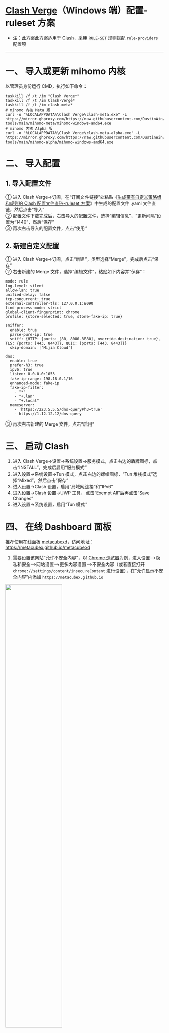 # [Clash Verge](https://github.com/clash-verge-rev/clash-verge-rev)（Windows 端）配置-ruleset 方案
- 注：此方案此方案适用于 [Clash](https://github.com/Dreamacro/clash)，采用 `RULE-SET` 规则搭配 `rule-providers` 配置项
---
# 一、 导入或更新 mihomo 内核
以管理员身份运行 CMD，执行如下命令：
```
taskkill /f /t /im "Clash Verge*"
taskkill /f /t /im Clash-Verge*
taskkill /f /t /im clash-meta*
# mihomo 内核 Meta 版
curl -o "%LOCALAPPDATA%\Clash Verge\clash-meta.exe" -L https://mirror.ghproxy.com/https://raw.githubusercontent.com/DustinWin/clash_singbox-tools/main/mihomo-meta/mihomo-windows-amd64.exe
# mihomo 内核 Alpha 版
curl -o "%LOCALAPPDATA%\Clash Verge\clash-meta-alpha.exe" -L https://mirror.ghproxy.com/https://raw.githubusercontent.com/DustinWin/clash_singbox-tools/main/mihomo-alpha/mihomo-windows-amd64.exe
```
# 二、 导入配置
## 1. 导入配置文件
① 进入 Clash Verge->订阅，在“订阅文件链接”处粘贴《[生成带有自定义策略组和规则的 Clash 配置文件直链-ruleset 方案](https://github.com/DustinWin/clash_singbox-tutorials/blob/main/%E6%95%99%E7%A8%8B%E5%90%88%E9%9B%86/Clash/%E5%9F%BA%E7%A1%80%E7%AF%87/%E7%94%9F%E6%88%90%E5%B8%A6%E6%9C%89%E8%87%AA%E5%AE%9A%E4%B9%89%E7%AD%96%E7%95%A5%E7%BB%84%E5%92%8C%E8%A7%84%E5%88%99%E7%9A%84%20Clash%20%E9%85%8D%E7%BD%AE%E6%96%87%E4%BB%B6%E7%9B%B4%E9%93%BE-ruleset%20%E6%96%B9%E6%A1%88.md)》中生成的配置文件 .yaml 文件直链，然后点击“导入”  
② 配置文件下载完成后，右击导入的配置文件，选择“编辑信息”，“更新间隔”设置为“1440”，然后“保存”  
③ 再次右击导入的配置文件，点击“使用”
## 2. 新建自定义配置
① 进入 Clash Verge->订阅，点击“新建”，类型选择“Merge”，完成后点击“保存”  
② 右击新建的 Merge 文件，选择“编辑文件”，粘贴如下内容并“保存”：
```
mode: rule
log-level: silent
allow-lan: true
unified-delay: false
tcp-concurrent: true
external-controller-tls: 127.0.0.1:9090
find-process-mode: strict
global-client-fingerprint: chrome
profile: {store-selected: true, store-fake-ip: true}

sniffer:
  enable: true
  parse-pure-ip: true
  sniff: {HTTP: {ports: [80, 8080-8880], override-destination: true}, TLS: {ports: [443, 8443]}, QUIC: {ports: [443, 8443]}}
  skip-domain: ['Mijia Cloud']

dns:
  enable: true
  prefer-h3: true
  ipv6: true
  listen: 0.0.0.0:1053
  fake-ip-range: 198.18.0.1/16
  enhanced-mode: fake-ip
  fake-ip-filter:
    - "*"
    - "+.lan"
    - "+.local"
  nameserver:
    - 'https://223.5.5.5/dns-query#h3=true'
    - https://1.12.12.12/dns-query
```
③ 再次右击新建的 Merge 文件，点击“启用”
# 三、 启动 Clash
1. 进入 Clash Verge->设置->系统设置->服务模式，点击右边的盾牌图标，点击“INSTALL”，完成后启用“服务模式”
2. 进入设置->系统设置->Tun 模式，点击右边的螺帽图标，“Tun 堆栈模式”选择“Mixed”，然后点击“保存”
3. 进入设置->Clash 设置，启用“局域网连接”和“IPv6”
4. 进入设置->Clash 设置->UWP 工具，点击“Exempt All”后再点击“Save Changes”
5. 进入设置->系统设置，启用“Tun 模式”
# 四、 在线 Dashboard 面板
推荐使用在线面板 [metacubexd](https://github.com/metacubex/metacubexd)，访问地址：https://metacubex.github.io/metacubexd 
1. 需要设置该网站“允许不安全内容”，以 [Chrome 浏览器](https://www.google.com/chrome)为例，进入设置-->隐私和安全-->网站设置-->更多内容设置-->不安全内容（或者直接打开 `chrome://settings/content/insecureContent` 进行设置），在“允许显示不安全内容”内添加 `https://metacubex.github.io`  
<img src="https://github.com/DustinWin/clash-tutorials/assets/45238096/3d1ed229-1d3a-4ccc-a7b4-adecc8fee8b4" width="60%"/>

2. 首次进入 https://metacubex.github.io/metacubexd 需要添加“后端地址”，输入 `http://192.168.31.1:9090` 并点击“添加”即可访问 Dashboard 面板  
<img src="https://github.com/DustinWin/clash-tutorials/assets/45238096/bb27d6e2-d72b-4a4a-a038-0fd6d085a573" width="60%"/>

